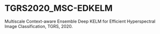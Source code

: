 # TGRS2020_MSC-EDKELM
Multiscale Context-aware Ensemble Deep KELM for Efficient Hyperspectral Image Classification, TGRS, 2020.
